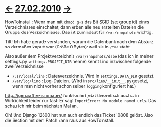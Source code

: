 # [←](20100226.md) [27.02.2010](20100227.md) [→](20100228.md) #

HowToInstall : Wenn man mit `chmod g+s` das Bit SGID (set group id) eines Verzeichnisses einschaltet, dann erben alle neu erstellten Dateien die Gruppe des Verzeichnisses. Das ist zumindest für `/var/snapshots` wichtig.

Tilt! Ich habe gerade verstanden, warum die Datenbank nach dem Absturz so dermaßen kaputt war (Größe 0 Bytes): weil sie in `/tmp` steht.

Also außer dem Projektverzeichnis `/var/snapshots/dsbe` (das ich in meiner settings.py `settings.PROJECT_DIR` nenne) kennt Lino inzwischen folgende zwei Verzeichnisse:

  * `/usr/local/lino` : Datenverzeichnis. Wird in `settings.DATA_DIR` gesetzt.
  * `/var/log/lino` : Log-Dateien. (Wird in `src/lino/__init__.py` gesetzt, wenn man nicht vorher schon selber `logging` konfiguriert hat.)


http://igen.saffre-rumma.ee/ funktioniert jetzt theoretisch auch... in Wirklichkeit leider nur fast: Er sagt `ImportError: No module named urls`. Das schau ich mir beim nächsten Mal an.

Oh! Und Django 12600 hat nun auch endlich das Ticket 10808 gelöst.
Also die Section mit dem Patch kann raus aus HowToInstall.